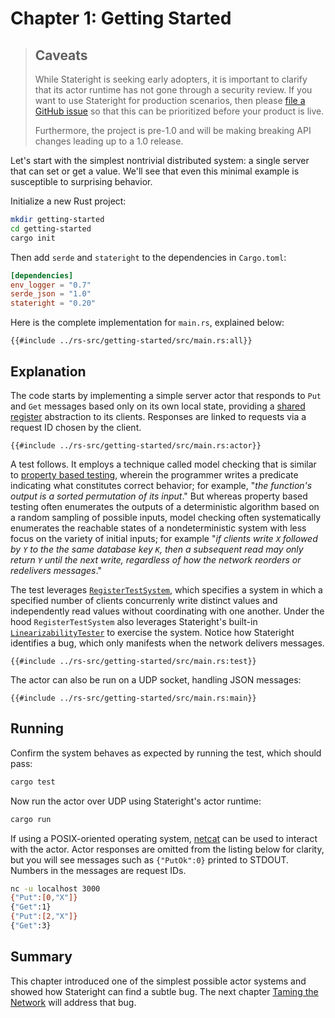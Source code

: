 # Chapter 1: Getting Started

> ## Caveats
>
> While Stateright is seeking early adopters, it is important to clarify that its actor runtime has
> not gone through a security review. If you want to use Stateright for production scenarios, then
> please [file a GitHub issue](https://github.com/stateright/stateright/issues/new) so that this can
> be prioritized before your product is live.
>
> Furthermore, the project is pre-1.0 and will be making breaking API changes leading up to a 1.0
> release.

Let's start with the simplest nontrivial distributed system: a single server
that can set or get a value. We'll see that even this minimal example is
susceptible to surprising behavior.

Initialize a new Rust project:

```sh
mkdir getting-started
cd getting-started
cargo init
```

Then add `serde` and `stateright` to the dependencies in `Cargo.toml`:

```toml
[dependencies]
env_logger = "0.7"
serde_json = "1.0"
stateright = "0.20"
```

Here is the complete implementation for `main.rs`, explained below:

```rust,ignore,noplayground
{{#include ../rs-src/getting-started/src/main.rs:all}}
```

## Explanation

The code starts by implementing a simple server actor that responds to `Put`
and `Get` messages based only on its own local state, providing a [shared
register](https://en.wikipedia.org/wiki/Shared_register) abstraction to its
clients. Responses are linked to requests via a request ID chosen by the
client.

```rust,ignore,noplayground
{{#include ../rs-src/getting-started/src/main.rs:actor}}
```

A test follows. It employs a technique called model checking that is similar
to [property based testing](https://github.com/BurntSushi/quickcheck), wherein
the programmer writes a predicate indicating what constitutes correct behavior;
for example, "*the function's output is a sorted permutation of its input*."
But whereas property based testing often enumerates the outputs of a
deterministic algorithm based on a random sampling of possible inputs, model
checking often systematically enumerates the reachable states of a
nondeterministic system with less focus on the variety of initial inputs; for
example "*if clients write `X` followed by `Y` to the the same database key
`K`, then a subsequent read may only return `Y` until the next write,
regardless of how the network reorders or redelivers messages*."

The test leverages
[`RegisterTestSystem`](https://docs.rs/stateright/0.18.0/stateright/actor/register/struct.RegisterTestSystem.html),
which specifies a system in which a specified number of clients concurrenly
write distinct values and independently read values without coordinating with
one another. Under the hood `RegisterTestSystem` also leverages Stateright's
built-in
[`LinearizabilityTester`](https://docs.rs/stateright/latest/stateright/semantics/struct.LinearizabilityTester.html)
to exercise the system. Notice how Stateright identifies a bug, which only
manifests when the network delivers messages.

```rust,ignore,noplayground
{{#include ../rs-src/getting-started/src/main.rs:test}}
```

The actor can also be run on a UDP socket, handling JSON messages:

```rust,ignore,noplayground
{{#include ../rs-src/getting-started/src/main.rs:main}}
```

## Running

Confirm the system behaves as expected by running the test, which should pass:

```sh
cargo test
```

Now run the actor over UDP using Stateright's actor runtime:

```sh
cargo run
```

If using a POSIX-oriented operating system, [netcat](https://en.wikipedia.org/wiki/Netcat) can be
used to interact with the actor. Actor responses are omitted from the listing below for clarity,
but you will see messages such as `{"PutOk":0}` printed to STDOUT. Numbers in the messages are
request IDs.

```sh
nc -u localhost 3000
{"Put":[0,"X"]}
{"Get":1}
{"Put":[2,"X"]}
{"Get":3}
```

## Summary

This chapter introduced one of the simplest possible actor systems and showed
how Stateright can find a subtle bug. The next chapter [Taming the
Network](./taming-the-network.md) will address that bug.

